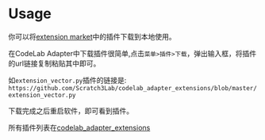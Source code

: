 # Usage
你可以将[extension market](/extension_guide/extension_market/)中的插件下载到本地使用。

在CodeLab Adapter中下载插件很简单,点击`菜单>插件>下载`，弹出输入框，将插件的url链接复制粘贴其中即可。

如`extension_vector.py`插件的链接是: `https://github.com/Scratch3Lab/codelab_adapter_extensions/blob/master/extension_vector.py`

下载完成之后重启软件，即可看到插件。

所有插件列表在[codelab_adapter_extensions](https://github.com/Scratch3Lab/codelab_adapter_extensions)
